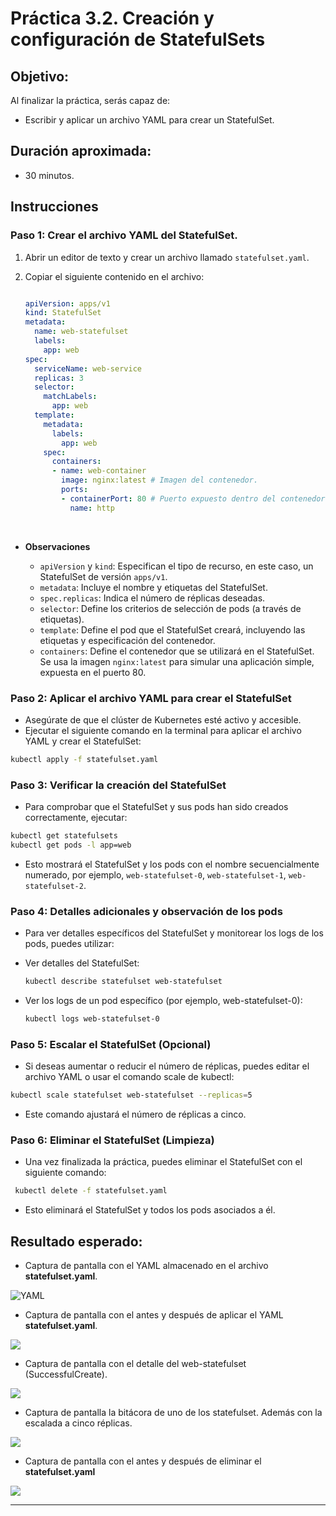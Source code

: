 # Práctica 3.2. Creación y configuración de StatefulSets

## Objetivo:

Al finalizar la práctica, serás capaz de:
- Escribir y aplicar un archivo YAML para crear un StatefulSet.

## Duración aproximada:
- 30 minutos.

## Instrucciones

### Paso 1: Crear el archivo YAML del StatefulSet.

1. Abrir un editor de texto y crear un archivo llamado `statefulset.yaml`.

2. Copiar el siguiente contenido en el archivo:

   ```yaml
   
   apiVersion: apps/v1
   kind: StatefulSet
   metadata:
     name: web-statefulset
     labels:
       app: web
   spec:
     serviceName: web-service
     replicas: 3
     selector:
       matchLabels:
         app: web
     template:
       metadata:
         labels:
           app: web
       spec:
         containers:
         - name: web-container
           image: nginx:latest # Imagen del contenedor. 
           ports:
           - containerPort: 80 # Puerto expuesto dentro del contenedor.
             name: http
   ```

 <br/>

-   **Observaciones** 

    -   `apiVersion` y `kind`: Especifican el tipo de recurso, en este caso, un StatefulSet de versión `apps/v1`.
    - `metadata`: Incluye el nombre y etiquetas del StatefulSet.
    - `spec.replicas`: Indica el número de réplicas deseadas.
    - `selector`: Define los criterios de selección de pods (a través de etiquetas).
    - `template`: Define el pod que el StatefulSet creará, incluyendo las etiquetas y especificación del contenedor.
    - `containers`: Define el contenedor que se utilizará en el StatefulSet. Se usa la imagen `nginx:latest` para simular una aplicación simple, expuesta en el puerto 80.

### Paso 2: Aplicar el archivo YAML para crear el StatefulSet

- Asegúrate de que el clúster de Kubernetes esté activo y accesible.
- Ejecutar el siguiente comando en la terminal para aplicar el archivo YAML y crear el StatefulSet:

```bash
kubectl apply -f statefulset.yaml
```

### Paso 3: Verificar la creación del StatefulSet

- Para comprobar que el StatefulSet y sus pods han sido creados correctamente, ejecutar:

```bash
kubectl get statefulsets
kubectl get pods -l app=web
```

- Esto mostrará el StatefulSet y los pods con el nombre secuencialmente numerado, por ejemplo, `web-statefulset-0`, `web-statefulset-1`, `web-statefulset-2`.

### Paso 4: Detalles adicionales y observación de los pods

- Para ver detalles específicos del StatefulSet y monitorear los logs de los pods, puedes utilizar:

- Ver detalles del StatefulSet:

  ```bash
  kubectl describe statefulset web-statefulset
  ```

- Ver los logs de un pod específico (por ejemplo, web-statefulset-0):

  ```bash
  kubectl logs web-statefulset-0
  ```

### Paso 5: Escalar el StatefulSet (Opcional)

- Si deseas aumentar o reducir el número de réplicas, puedes editar el archivo YAML o usar el comando scale de kubectl:

```bash
kubectl scale statefulset web-statefulset --replicas=5
```

- Este comando ajustará el número de réplicas a cinco.

### Paso 6: Eliminar el StatefulSet (Limpieza)

- Una vez finalizada la práctica, puedes eliminar el StatefulSet con el siguiente comando:

```bash
 kubectl delete -f statefulset.yaml
```

- Esto eliminará el StatefulSet y todos los pods asociados a él.


## Resultado esperado:

- Captura de pantalla con el YAML almacenado en el archivo **statefulset.yaml**.

![YAML](../images/u3_2_1.png)

- Captura de pantalla con el antes y después de aplicar el YAML **statefulset.yaml**.

![](../images/u3_2_2.png)

- Captura de pantalla con el detalle del web-statefulset (SuccessfulCreate).

![](../images/u3_2_3.png)

- Captura de pantalla la bitácora de uno de los statefulset. Además con la escalada a cinco réplicas.

![](../images/u3_2_4.png)

- Captura de pantalla con el antes y después de eliminar el **statefulset.yaml**

![](../images/u3_2_5.png)
 
---
